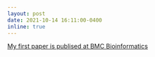 ```yaml
---
layout: post
date: 2021-10-14 16:11:00-0400
inline: true
---
```

<a href="https://bmcbioinformatics.biomedcentral.com/articles/10.1186/s12859-021-04418-8">My first paper is publised at BMC Bioinformatics</a>